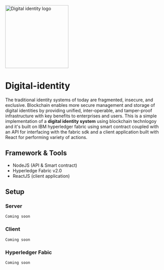 <img width="200" alt="Digital identity logo" src="https://raw.githubusercontent.com/TheDhejavu/node-digital-identity/master/assets/logo.png">

# Digital-identity
The traditional identity systems of today are fragmented, insecure, and exclusive. Blockchain enables more secure management and storage of digital identities by providing unified, inter-operable, and tamper-proof infrastructure with key benefits to enterprises and users. This is a simple implementation of a <strong>digital identity system</strong> using blockchain technlogoy and it's built on IBM hyperledger fabric using smart contract coupled with an API for interfacing with the fabric sdk and a client application built with React for performing variety of actions.

## Framework & Tools
- NodeJS (API & Smart contract)
- Hyperledge Fabric v2.0
- ReactJS (client application)

## Setup

### Server
    Coming soon

### Client
    Coming soon

### Hyperledger Fabic
    Coming soon